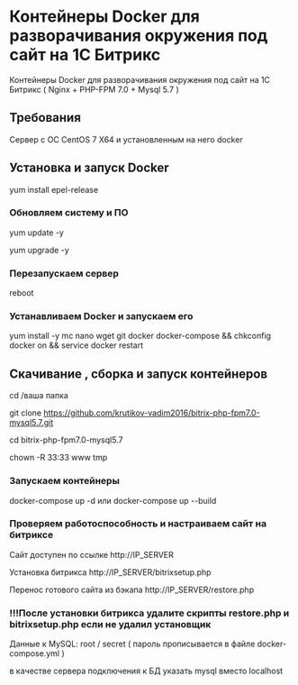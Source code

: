 # Контейнеры Docker для разворачивания окружения под сайт на 1С Битрикс 

Контейнеры Docker для разворачивания окружения под сайт на 1С Битрикс ( Nginx + PHP-FPM 7.0 + Mysql 5.7 )

## Требования

Сервер с ОС CentOS 7 X64 и установленным на него docker

## Установка  и запуск Docker

yum install epel-release

### Обновляем систему и ПО

yum update -y

yum upgrade -y

### Перезапускаем сервер

reboot

### Устанавливаем Docker и запускаем его

yum install -y mc nano wget git docker docker-compose && chkconfig docker on && service docker restart

## Скачивание , сборка и запуск контейнеров

cd /ваша папка

git clone https://github.com/krutikov-vadim2016/bitrix-php-fpm7.0-mysql5.7.git

cd bitrix-php-fpm7.0-mysql5.7

chown -R 33:33 www tmp

### Запускаем контейнеры

docker-compose up -d
или
docker-compose up --build



###  Проверяем работоспособность и настраиваем сайт на битриксе

Сайт доступен по ссылке http://IP_SERVER

Установка битрикса http://IP_SERVER/bitrixsetup.php

Перенос готового сайта из бэкапа http://IP_SERVER/restore.php
### !!!После установки битрикса удалите скрипты restore.php и bitrixsetup.php если не удалил установщик

Данные к MySQL:
root / secret ( пароль прописывается в файле docker-compose.yml )

в качестве сервера подключения к БД указать mysql вместо localhost
